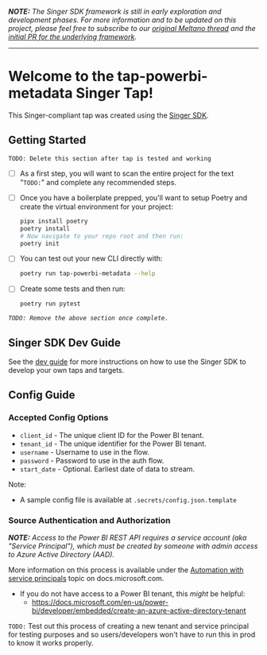 _**NOTE:** The Singer SDK framework is still in early exploration and development phases. For more
information and to be updated on this project, please feel free to subscribe to our
[original Meltano thread](https://gitlab.com/meltano/meltano/-/issues/2401) and the
[initial PR for the underlying framework](https://gitlab.com/meltano/singer-sdk/-/merge_requests/1)._

--------------------------------

# Welcome to the tap-powerbi-metadata Singer Tap!

This Singer-compliant tap was created using the [Singer SDK](https://gitlab.com/meltano/singer-sdk).

## Getting Started

`TODO: Delete this section after tap is tested and working`

- [ ] As a first step, you will want to scan the entire project for the text "`TODO:`" and complete any recommended steps.
- [ ] Once you have a boilerplate prepped, you'll want to setup Poetry and create the virtual environment for your project:

    ```bash
    pipx install poetry
    poetry install
    # Now navigate to your repo root and then run:
    poetry init
    ```

- [ ] You can test out your new CLI directly with:

    ```bash
    poetry run tap-powerbi-metadata --help
    ```

- [ ] Create some tests and then run:

    ```bash
    poetry run pytest
    ```

_`TODO: Remove the above section once complete.`_

## Singer SDK Dev Guide

See the [dev guide](../../docs/dev_guide.md) for more instructions on how to use the Singer SDK to 
develop your own taps and targets.

## Config Guide

### Accepted Config Options

- `client_id` - The unique client ID for the Power BI tenant.
- `tenant_id` - The unique identifier for the Power BI tenant.
- `username` - Username to use in the flow.
- `password` - Password to use in the auth flow.
- `start_date` - Optional. Earliest date of data to stream.

Note:

- A sample config file is available at `.secrets/config.json.template`

### Source Authentication and Authorization

_**NOTE:** Access to the Power BI REST API requires a service account (aka "Service Principal"), which must
be created by someone with admin access to Azure Active Directory (AAD)._

More information on this process is available under the 
[Automation with service principals](https://docs.microsoft.com/en-us/power-bi/admin/service-premium-service-principal)
topic on docs.microsoft.com.

- If you do not have access to a Power BI tenant, this _might_ be helpful:
  - https://docs.microsoft.com/en-us/power-bi/developer/embedded/create-an-azure-active-directory-tenant

`TODO:` Test out this process of creating a new tenant and service principal for testing purposes and so users/developers won't have to run this in prod to know it works properly.
